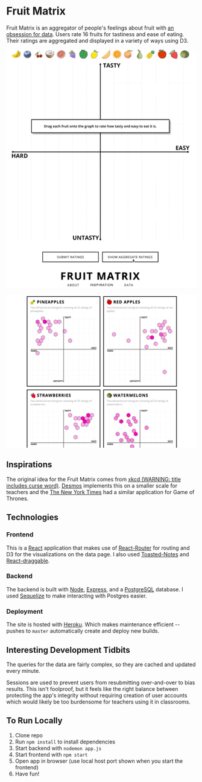 # Fruit Matrix

Fruit Matrix is an aggregator of people's feelings about fruit with [an obsession for data](https://fruit.tylerauer.com/#/data). Users rate 16 fruits for tastiness and ease of eating. Their ratings are aggregated and displayed in a variety of ways using D3.

<p align='center'>
    <a href="https://fruit.tylerauer.com">
      <img alt='gif of fruit matrix aggregate' src='https://github.com/TylerAuer/fruit/blob/master/snapshot-matrix.gif'/>
    </a>
</p>

[![Snapshot of 2D histograms from Data page](https://github.com/TylerAuer/fruit/blob/master/snapshot-data.png)](https://fruit.tylerauer.com)

## Inspirations

The original idea for the Fruit Matrix comes from [xkcd (WARNING: title includes curse word)](https://xkcd.com/388/). [Desmos](https://teacher.desmos.com/activitybuilder/custom/58cb067910f10b0a21d4db93) implements this on a smaller scale for teachers and the [The New York Times](https://www.nytimes.com/interactive/2017/08/09/upshot/game-of-thrones-chart.html) had a similar application for Game of Thrones.

## Technologies

### Frontend

This is a [React](https://reactjs.org/) application that makes use of [React-Router](https://reactrouter.com/web/guides/quick-start) for routing and D3 for the visualizations on the data page. I also used [Toasted-Notes](https://toasted-notes.netlify.app/) and [React-draggable](https://www.npmjs.com/package/react-draggable).

### Backend

The backend is built with [Node](https://nodejs.org/en/), [Express](https://expressjs.com/), and a [PostgreSQL](https://www.postgresql.org/) database. I used [Sequelize](https://sequelize.org/) to make interacting with Postgres easier.

### Deployment

The site is hosted with [Heroku](https://www.heroku.com/home). Which makes maintenance efficient -- pushes to `master` automatically create and deploy new builds.

## Interesting Development Tidbits

The queries for the data are fairly complex, so they are cached and updated every minute.

Sessions are used to prevent users from resubmitting over-and-over to bias results. This isn't foolproof, but it feels like the right balance between protecting the app's integrity without requiring creation of user accounts which would likely be too burdensome for teachers using it in classrooms.

## To Run Locally

1. Clone repo
2. Run `npm install` to install dependencies
3. Start backend with `nodemon app.js`
4. Start frontend with `npm start`
5. Open app in browser (use local host port shown when you start the frontend)
6. Have fun!
